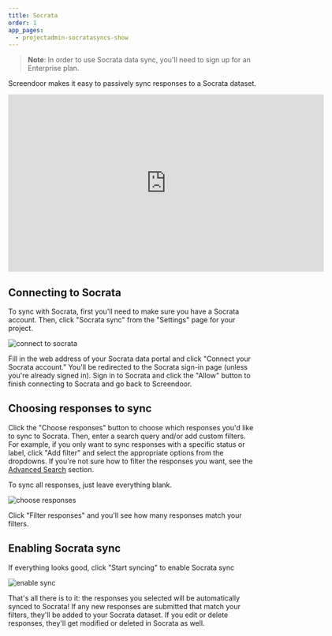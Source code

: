```yaml
---
title: Socrata
order: 1
app_pages:
  - projectadmin-socratasyncs-show
---
```


> **Note**: In order to use Socrata data sync, you'll need to sign up for an Enterprise plan.

Screendoor makes it easy to passively sync responses to a Socrata dataset.

<div class='embedded_video_wrapper'>
  <iframe width="640" height="360" src="https://www.youtube.com/embed/gRVwX2q6i2w?rel=0&amp;showinfo=0" frameborder="0" allowfullscreen></iframe>
</div>

## Connecting to Socrata

To sync with Socrata, first you'll need to make sure you have a Socrata account. Then, click "Socrata sync" from the "Settings" page for your project.

![connect to socrata](../images/socrata_connect.png)

Fill in the web address of your Socrata data portal and click "Connect your Socrata account." You'll be redirected to the Socrata sign-in page (unless you're already signed in). Sign in to Socrata and click the "Allow" button to finish connecting to Socrata and go back to Screendoor.

## Choosing responses to sync

Click the "Choose responses" button to choose which responses you'd like to sync to Socrata. Then, enter a search query and/or add custom filters. For example, if you only want to sync responses with a specific status or label, click "Add filter" and select the appropriate options from the dropdowns. If you're not sure how to filter the responses you want, see the [Advanced Search](/articles/screendoor/responses/sorting_and_filtering_responses.html#advanced-search) section.

To sync all responses, just leave everything blank.

![choose responses](../images/socrata_choose_responses.png)

Click "Filter responses" and you'll see how many responses match your filters.

## Enabling Socrata sync

If everything looks good, click "Start syncing" to enable Socrata sync

![enable sync](../images/socrata_enable_sync.png)

That's all there is to it: the responses you selected will be automatically synced to Socrata! If any new responses are submitted that match your filters, they'll be added to your Socrata dataset. If you edit or delete responses, they'll get modified or deleted in Socrata as well.

